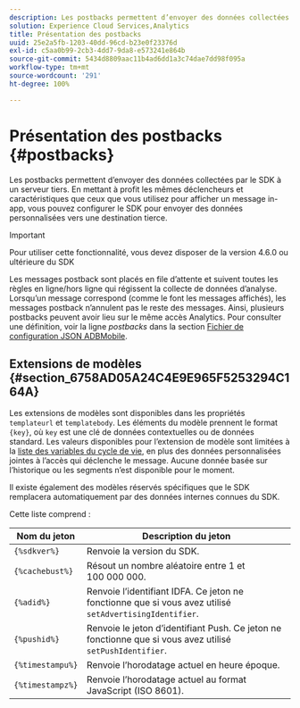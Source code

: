 ```yaml
---
description: Les postbacks permettent d’envoyer des données collectées par le SDK à un serveur tiers. En mettant à profit les mêmes déclencheurs et caractéristiques que ceux que vous utilisez pour afficher un message in-app, vous pouvez configurer le SDK pour envoyer des données personnalisées vers une destination tierce.
solution: Experience Cloud Services,Analytics
title: Présentation des postbacks
uuid: 25e2a5fb-1203-40dd-96cd-b23e0f23376d
exl-id: c5aa0b99-2cb3-4dd7-9da8-e573241e864b
source-git-commit: 5434d8809aac11b4ad6dd1a3c74dae7dd98f095a
workflow-type: tm+mt
source-wordcount: '291'
ht-degree: 100%

---
```


# Présentation des postbacks {#postbacks}

Les postbacks permettent d’envoyer des données collectées par le SDK à un serveur tiers. En mettant à profit les mêmes déclencheurs et caractéristiques que ceux que vous utilisez pour afficher un message in-app, vous pouvez configurer le SDK pour envoyer des données personnalisées vers une destination tierce.

>[!IMPORTANT]
>
>Pour utiliser cette fonctionnalité, vous devez disposer de la version 4.6.0 ou ultérieure du SDK

Les messages postback sont placés en file d’attente et suivent toutes les règles en ligne/hors ligne qui régissent la collecte de données d’analyse. Lorsqu’un message correspond (comme le font les messages affichés), les messages postback n’annulent pas le reste des messages. Ainsi, plusieurs postbacks peuvent avoir lieu sur le même accès Analytics. Pour consulter une définition, voir la ligne *postbacks* dans la section  [Fichier de configuration JSON ADBMobile](/help/ios/configuration/json-config/json-config.md).

## Extensions de modèles {#section_6758AD05A24C4E9E965F5253294C164A}

Les extensions de modèles sont disponibles dans les propriétés `templateurl` et `templatebody`. Les éléments du modèle prennent le format `{key}`, où `key` est une clé de données contextuelles ou de données standard. Les valeurs disponibles pour l’extension de modèle sont limitées à la [liste des variables du cycle de vie](/help/ios/metrics.md), en plus des données personnalisées jointes à l’accès qui déclenche le message. Aucune donnée basée sur l’historique ou les segments n’est disponible pour le moment.

Il existe également des modèles réservés spécifiques que le SDK remplacera automatiquement par des données internes connues du SDK.

Cette liste comprend :

| Nom du jeton | Description du jeton |
|--- |--- |
| `{%sdkver%}` | Renvoie la version du SDK. |
| `{%cachebust%}` | Résout un nombre aléatoire entre 1 et 100 000 000. |
| `{%adid%}` | Renvoie l’identifiant IDFA. Ce jeton ne fonctionne que si vous avez utilisé `setAdvertisingIdentifier`. |
| `{%pushid%}` | Renvoie le jeton d’identifiant Push. Ce jeton ne fonctionne que si vous avez utilisé `setPushIdentifier`. |
| `{%timestampu%}` | Renvoie l’horodatage actuel en heure époque. |
| `{%timestampz%}` | Renvoie l’horodatage actuel au format JavaScript (ISO 8601). |
